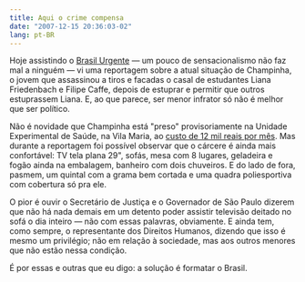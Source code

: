 ```yaml
---
title: Aqui o crime compensa
date: "2007-12-15 20:36:03-02"
lang: pt-BR
---
```


Hoje assistindo o [Brasil Urgente](http://www.band.com.br/brasilurgente/) — um pouco de sensacionalismo não faz mal a ninguém — vi uma reportagem sobre a atual situação de Champinha, o jovem que assassinou a tiros e facadas o casal de estudantes Liana Friedenbach e Filipe Caffe, depois de estuprar e permitir que outros estuprassem Liana. E, ao que parece, ser menor infrator só não é melhor que ser político.

Não é novidade que Champinha está "preso" provisoriamente na Unidade Experimental de Saúde, na Vila Maria, ao [custo de 12 mil reais por mês](http://txt.estado.com.br/editorias/2007/05/05/cid-1.93.3.20070505.1.1.xml). Mas durante a reportagem foi possível observar que o cárcere é ainda mais confortável: TV tela plana 29", sofás, mesa com 8 lugares, geladeira e fogão ainda na embalagem, banheiro com dois chuveiros. E do lado de fora, pasmem, um quintal com a grama bem cortada e uma quadra poliesportiva com cobertura só pra ele.

O pior é ouvir o Secretário de Justiça e o Governador de São Paulo dizerem que não há nada demais em um detento poder assistir televisão deitado no sofá o dia inteiro — não com essas palavras, obviamente. E ainda tem, como sempre, o representante dos Direitos Humanos, dizendo que isso é mesmo um privilégio; não em relação à sociedade, mas aos outros menores que não estão nessa condição.

É por essas e outras que eu digo: a solução é formatar o Brasil.
